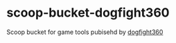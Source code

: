 # scoop-bucket-dogfight360
Scoop bucket for game tools pubisehd by [dogfight360](https://www.dogfight360.com)
